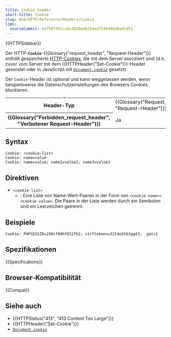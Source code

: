 ```yaml
---
title: Cookie header
short-title: Cookie
slug: Web/HTTP/Reference/Headers/Cookie
l10n:
  sourceCommit: ee756fd51ccbc4820a4b334aa753648650ad1d51
---
```


{{HTTPSidebar}}

Der HTTP-**`Cookie`**-{{Glossary("request_header", "Request-Header")}} enthält gespeicherte [HTTP-Cookies](/de/docs/Web/HTTP/Guides/Cookies), die mit dem Server assoziiert sind (d.h. zuvor vom Server mit dem {{HTTPHeader("Set-Cookie")}}-Header gesendet oder in JavaScript mit [`Document.cookie`](/de/docs/Web/API/Document/cookie) gesetzt).

Der `Cookie`-Header ist optional und kann weggelassen werden, wenn beispielsweise die Datenschutzeinstellungen des Browsers Cookies blockieren.

<table class="properties">
  <tbody>
    <tr>
      <th scope="row">Header-Typ</th>
      <td>{{Glossary("Request_header", "Request-Header")}}</td>
    </tr>
    <tr>
      <th scope="row">{{Glossary("Forbidden_request_header", "Verbotener Request-Header")}}</th>
      <td>Ja</td>
    </tr>
  </tbody>
</table>

## Syntax

```http
Cookie: <cookie-list>
Cookie: name=value
Cookie: name=value; name2=value2; name3=value3
```

## Direktiven

- `<cookie-list>`
  - : Eine Liste von Name-Wert-Paaren in der Form von `<cookie-name>=<cookie-value>`.
    Die Paare in der Liste werden durch ein Semikolon und ein Leerzeichen getrennt.

## Beispiele

```http
Cookie: PHPSESSID=298zf09hf012fh2; csrftoken=u32t4o3tb3gg43; _gat=1
```

## Spezifikationen

{{Specifications}}

## Browser-Kompatibilität

{{Compat}}

## Siehe auch

- {{HTTPStatus("413", "413 Content Too Large")}}
- {{HTTPHeader("Set-Cookie")}}
- [`Document.cookie`](/de/docs/Web/API/Document/cookie)
